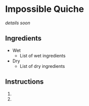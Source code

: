 # Impossible Quiche

_details soon_

## Ingredients
* Wet
    * List of wet ingredients
* Dry
    * List of dry ingredients

## Instructions
1. 
1.
